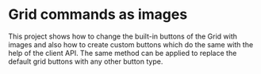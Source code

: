 # Grid commands as images
This project shows how to change the built-in buttons of the Grid with images and also how to create custom buttons which do the same with the help of the client API. The same method can be applied to replace the default grid buttons with any other button type.
